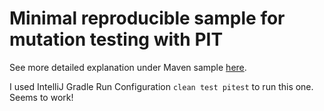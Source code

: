# Minimal reproducible sample for mutation testing with PIT

See more detailed explanation under Maven sample [here](https://github.com/62mkv/mutation-testing-maven).

I used IntelliJ Gradle Run Configuration `clean test pitest` to run this one. Seems to work!